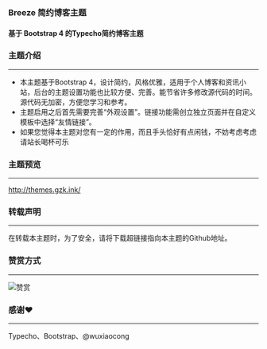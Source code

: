 ### Breeze 简约博客主题
#### 基于 Bootstrap 4 的Typecho简约博客主题

### 主题介绍
----------
 - 本主题基于Bootstrap 4，设计简约，风格优雅，适用于个人博客和资讯小站，后台的主题设置功能也比较方便、完善。能节省许多修改源代码的时间。源代码无加密，方便您学习和参考。
 - 主题启用之后首先需要完善“外观设置”。链接功能需创立独立页面并在自定义模板中选择“友情链接”。
 - 如果您觉得本主题对您有一定的作用，而且手头恰好有点闲钱，不妨考虑考虑请站长喝杯可乐

### 主题预览
----------
http://themes.gzk.ink/

### 转载声明
----------
在转载本主题时，为了安全，请将下载超链接指向本主题的Github地址。

### 赞赏方式
----------
![赞赏](https://i.loli.net/2020/04/05/CdJlrByEo5RZh6c.jpg "赞赏")

### 感谢❤
----------
Typecho、Bootstrap、@wuxiaocong


